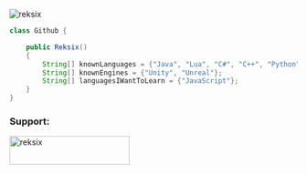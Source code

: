 <p align="left"> <img src="https://komarev.com/ghpvc/?username=reksix&label=Profile%20views&color=0e75b6&style=flat" alt="reksix" /> </p>

```java
class Github {

    public Reksix()
    {
        String[] knownLanguages = {"Java", "Lua", "C#", "C++", "Python", "Arduino"};
        String[] knownEngines = {"Unity", "Unreal"};
        String[] languagesIWantToLearn = {"JavaScript"};
    }
}
```
<h3 align="left">Support:</h3>
<p><a href="https://www.buymeacoffee.com/reksix"> <img align="left" src="https://cdn.buymeacoffee.com/buttons/v2/default-yellow.png" height="50" width="210" alt="reksix" /></a></p><br><br>
